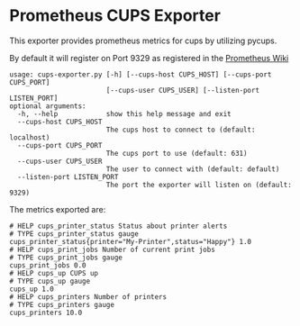 # Prometheus CUPS Exporter

This exporter provides prometheus metrics for cups by utilizing pycups.

By default it will register on Port 9329 as registered in the [Prometheus Wiki](https://github.com/prometheus/prometheus/wiki/Default-port-allocations)

```
usage: cups-exporter.py [-h] [--cups-host CUPS_HOST] [--cups-port CUPS_PORT]
                        [--cups-user CUPS_USER] [--listen-port LISTEN_PORT]
optional arguments:
  -h, --help            show this help message and exit
  --cups-host CUPS_HOST
                        The cups host to connect to (default: localhost)
  --cups-port CUPS_PORT
                        The cups port to use (default: 631)
  --cups-user CUPS_USER
                        The user to connect with (default: default)
  --listen-port LISTEN_PORT
                        The port the exporter will listen on (default: 9329)
```

The metrics exported are:

```
# HELP cups_printer_status Status about printer alerts
# TYPE cups_printer_status gauge
cups_printer_status{printer="My-Printer",status="Happy"} 1.0
# HELP cups_print_jobs Number of current print jobs
# TYPE cups_print_jobs gauge
cups_print_jobs 0.0
# HELP cups_up CUPS up
# TYPE cups_up gauge
cups_up 1.0
# HELP cups_printers Number of printers
# TYPE cups_printers gauge
cups_printers 10.0
```
